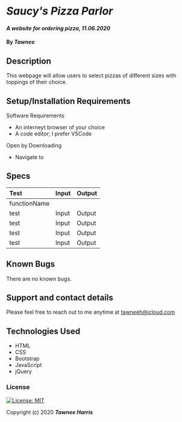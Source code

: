 # _Saucy's Pizza Parlor_

#### _A website for ordering pizza, 11.06.2020_

#### By _**Tawnee**_

## Description

This webpage will allow users to select pizzas of different sizes with toppings of their choice.

## Setup/Installation Requirements

Software Requirements
* An interneyt browser of your choice
* A code editor; I prefer VSCode

Open by Downloading
* Navigate to 

## Specs

| Test | Input | Output |
| :----------- | :----------------------| :----------- |
| functionName |||
| test | Input | Output |
| test | Input | Output |
| test | Input | Output |
| test | Input | Output |



## Known Bugs

There are no known bugs.

## Support and contact details

Please feel free to reach out to me anytime at <tawneeh@icloud.com>

## Technologies Used

* HTML
* CSS
* Bootstrap
* JavaScript
* jQuery

### License

[![License: MIT](https://img.shields.io/badge/License-MIT-yellow.svg)](https://opensource.org/licenses/MIT)

Copyright (c) 2020 **_Tawnee Harris_**